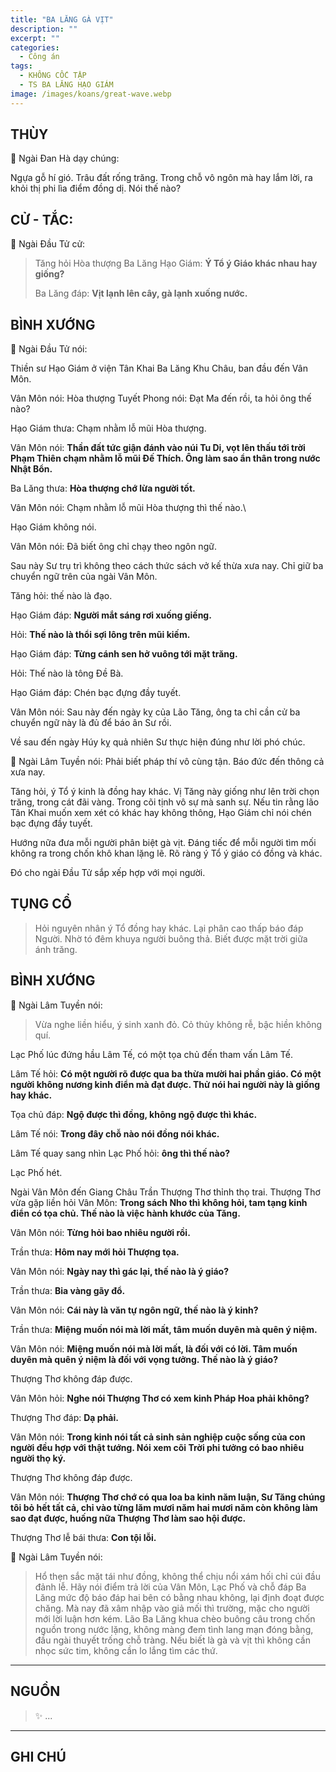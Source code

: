 ```yaml
---
title: "BA LĂNG GÀ VỊT"
description: ""
excerpt: ""
categories:
  - Công án
tags:
  - KHÔNG CỐC TẬP
  - TS BA LĂNG HẠO GIÁM
image: /images/koans/great-wave.webp
---
```


## THÙY

📢 Ngài Đan Hà dạy chúng:

Ngựa gỗ hí gió. Trâu đất rống trăng.
Trong chỗ vô ngôn mà hay lắm lời, ra khỏi thị phi lìa điểm đồng dị. Nói thế nào?

## CỬ - TẮC:

📢 Ngài Đầu Tử cử:

> Tăng hỏi Hòa thượng Ba Lăng Hạo Giám: **Ý Tổ ý Giáo khác nhau hay giống?**
>
> Ba Lăng đáp: **Vịt lạnh lên cây, gà lạnh xuống nước.**

## BÌNH XƯỚNG

📢 Ngài Đầu Tử nói:

Thiền sư Hạo Giám ở viện Tân Khai Ba Lăng Khu Châu, ban đầu đến Vân Môn.

Vân Môn nói: Hòa thượng Tuyết Phong nói: Đạt Ma đến rồi, ta hỏi ông thế nào?

Hạo Giám thưa: Chạm nhằm lỗ mũi Hòa thượng.

Vân Môn nói: **Thần đất tức giận đánh vào núi Tu Di, vọt lên thấu tới trời Phạm Thiên chạm nhằm lỗ mũi Đế Thích. Ông làm sao ẩn thân trong nước Nhật Bổn.**

Ba Lăng thưa: **Hòa thượng chớ lừa người tốt.**

Vân Môn nói: Chạm nhằm lỗ mũi Hòa thượng thì thế nào.\

Hạo Giám không nói.

Vân Môn nói: Đã biết ông chỉ chạy theo ngôn ngữ. 

Sau này Sư trụ trì không theo cách thức sách vở kế thừa xưa nay.
Chỉ giữ ba chuyển ngữ trên của ngài Vân Môn.

Tăng hỏi: thế nào là đạo.

Hạo Giám đáp: **Người mắt sáng rơi xuống giếng.**

Hỏi: **Thế nào là thổi sợi lông trên mũi kiếm.**

Hạo Giám đáp: **Từng cánh sen hở vuông tới mặt trăng.**

Hỏi: Thế nào là tông Đề Bà.

Hạo Giám đáp: Chén bạc đựng đầy tuyết.

Vân Môn nói: Sau này đến ngày kỵ của Lão Tăng, ông ta chỉ cần cử ba chuyển ngữ này là đủ để báo ân Sư rồi.

Về sau đến ngày Húy kỵ quả nhiên Sư thực hiện đúng như lời phó chúc.

📢 Ngài Lâm Tuyền nói: Phải biết pháp thí vô cùng tận. Báo đức đến thông cả xưa nay.

Tăng hỏi, ý Tổ ý kinh là đồng hay khác.
Vị Tăng này giống như lên trời chọn trăng, trong cát đãi vàng.
Trong cõi tịnh vô sự mà sanh sự. Nếu tin rằng lão Tân Khai muốn xem xét có khác hay không thông, Hạo Giám chỉ nói chén bạc đựng đầy tuyết. 

Hướng nữa đưa mỗi người phân biệt gà vịt. Đáng tiếc để mỗi người tìm mối không ra trong chốn khô khan lặng lẽ. Rõ ràng ý Tổ ý giáo có đồng và khác.

Đó cho ngài Đầu Tử sắp xếp hợp với mọi người.

## TỤNG CỔ

> Hỏi nguyên nhân ý Tổ đồng hay khác.
Lại phân cao thấp báo đáp Người.
Nhờ tó đêm khuya người buông thả.
Biết được mặt trời giữa ánh trăng.

## BÌNH XƯỚNG

📢 Ngài Lâm Tuyền nói:

> Vừa nghe liền hiểu, ý sinh xanh đỏ.
> Cỏ thủy không rễ, bậc hiền không quí.

Lạc Phố lúc đứng hầu Lâm Tế, có một tọa chủ đến tham vấn Lâm Tế.

Lâm Tế hỏi: 
**Có một người rõ được qua ba thừa mười hai phần giáo.
Có một người không nương kinh điển mà đạt được. Thử nói hai người này là giống hay khác.**

Tọa chủ đáp: **Ngộ được thì đồng, không ngộ được thì khác.**

Lâm Tế nói: **Trong đây chỗ nào nói đồng nói khác.**

Lâm Tế quay sang nhìn Lạc Phố hỏi: **ông thì thế nào?**

Lạc Phố hét.

Ngài Vân Môn đến Giang Châu Trần Thượng Thơ thỉnh thọ trai.
Thượng Thơ vừa gặp liền hỏi Vân Môn: **Trong sách Nho thì không hỏi, tam tạng kinh điển có tọa chủ. Thế nào là việc hành khước của Tăng.**

Vân Môn nói: **Từng hỏi bao nhiêu người rồi.**

Trần thưa: **Hôm nay mới hỏi Thượng tọa.**

Vân Môn nói: **Ngày nay thì gác lại, thế nào là ý giáo?**

Trần thưa: **Bia vàng gãy đổ.**

Vân Môn nói: **Cái này là văn tự ngôn ngữ, thế nào là ý kinh?**

Trần thưa: **Miệng muốn nói mà lời mất, tâm muốn duyên mà quên ý niệm.**

Vân Môn nói: 
**Miệng muốn nói mà lời mất, là đối với có lời.
Tâm muốn duyên mà quên ý niệm là đối với vọng tưởng. Thế nào là ý giáo?**

Thượng Thơ không đáp được.

Vân Môn hỏi: **Nghe nói Thượng Thơ có xem kinh Pháp Hoa phải không?**

Thượng Thơ đáp: **Dạ phải.**

Vân Môn nói: **Trong kinh nói tất cả sinh sản nghiệp cuộc sống của con người đều hợp với thật tướng. Nói xem cõi Trời phi tưởng có bao nhiêu người thọ ký.**

Thượng Thơ không đáp được.

Vân Môn nói: **Thượng Thơ chớ có qua loa ba kinh năm luận, Sư Tăng chúng tôi bỏ hết tất cả, chỉ vào từng lăm mươi năm hai mươi năm còn không làm sao đạt được, huống nữa Thượng Thơ làm sao hội được.**

Thượng Thơ lễ bái thưa: **Con tội lỗi.**

📢 Ngài Lâm Tuyền nói: 

> Hổ thẹn sắc mặt tái như đồng, không thể chịu nổi xám hối chỉ cúi đầu đảnh lễ.
Hãy nói điểm trả lời của Vân Môn, Lạc Phố và chỗ đáp Ba Lăng mức độ báo đáp hai bên có bằng nhau không, lại định đoạt được chăng.
Mà nay đã xâm nhập vào giả mối thì trường, mặc cho người mới lời luận hơn kém.
Lão Ba Lăng khua chèo buông câu trong chốn nguồn trong nước lặng, không màng đem tình lang mạn đóng bằng, đầu ngài thuyết trống chỗ tràng.
Nếu biết là gà và vịt thì không cần nhọc sức tim, không cần lo lắng tìm các thứ.

<hr class="blog-rule" />

## NGUỒN

> ✨ ...

<hr class="blog-rule" />

## GHI CHÚ

[^1]: ⭐️ <a href="/masters/Baling-Haojian" target="_blank">🔗 TS BA LĂNG HẠO GIÁM</a>



